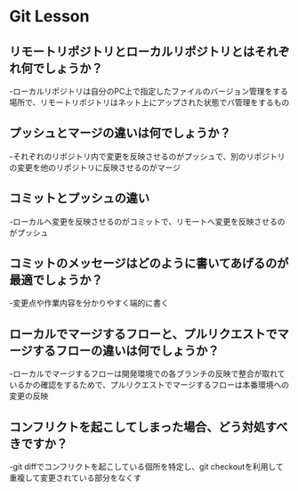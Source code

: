 # Git Lesson

## リモートリポジトリとローカルリポジトリとはそれぞれ何でしょうか？

  -ローカルリポジトリは自分のPC上で指定したファイルのバージョン管理をする場所で、リモートリポジトリはネット上にアップされた状態でバ管理をするもの

## プッシュとマージの違いは何でしょうか？

-それぞれのリポジトリ内で変更を反映させるのがプッシュで、別のリポジトリの変更を他のリポジトリに反映させるのがマージ

## コミットとプッシュの違い

-ローカルへ変更を反映させるのがコミットで、リモートへ変更を反映させるのがプッシュ

## コミットのメッセージはどのように書いてあげるのが最適でしょうか？

-変更点や作業内容を分かりやすく端的に書く

## ローカルでマージするフローと、プルリクエストでマージするフローの違いは何でしょうか？

-ローカルでマージするフローは開発環境での各ブランチの反映で整合が取れているかの確認をするためで、プルリクエストでマージするフローは本番環境への変更の反映

## コンフリクトを起こしてしまった場合、どう対処すべきですか？

-git diffでコンフリクトを起こしている個所を特定し、git checkoutを利用して重複して変更されている部分をなくす